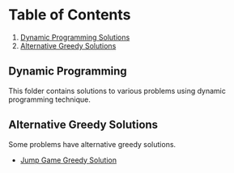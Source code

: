 # Table of Contents

1. [Dynamic Programming Solutions](#dynamic-programming-solutions)
2. [Alternative Greedy Solutions](#alternative-greedy-solutions)

## Dynamic Programming

This folder contains solutions to various problems using dynamic programming technique.

## Alternative Greedy Solutions

Some problems have alternative greedy solutions.

* [Jump Game Greedy Solution](../greedy/jump_game_greedy.py)
